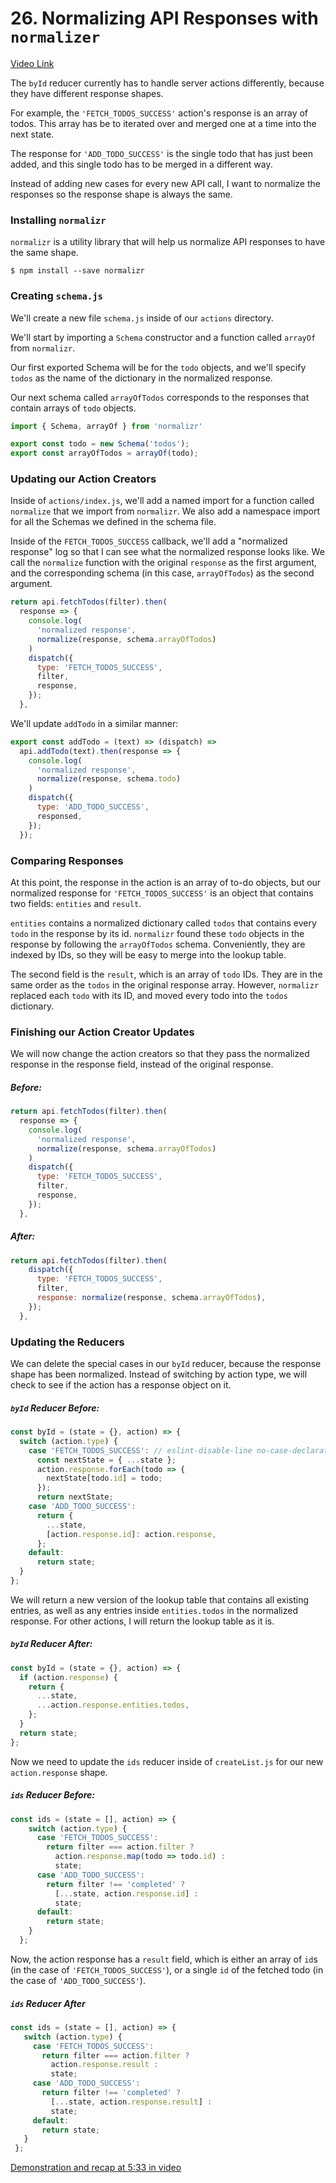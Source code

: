 # 26. Normalizing API Responses with `normalizer`
[Video Link](https://egghead.io/lessons/javascript-redux-normalizing-api-responses-with-normalizr)

The `byId` reducer currently has to handle server actions differently, because they have different response shapes.

For example, the `'FETCH_TODOS_SUCCESS'` action's response is an array of todos. This array has be to iterated over and merged one at a time into the next state.

The response for `'ADD_TODO_SUCCESS'` is the single todo that has just been added, and this single todo has to be merged in a different way.

Instead of adding new cases for every new API call, I want to normalize the responses so the response shape is always the same.

### Installing `normalizr`

`normalizr` is a utility library that will help us normalize API responses to have the same shape.

`$ npm install --save normalizr`

###  Creating `schema.js`
We'll create a new file `schema.js` inside of our `actions` directory.

We'll start by importing a `Schema` constructor and a function called `arrayOf` from `normalizr`.

Our first exported Schema will be for the `todo` objects, and we'll specify `todos` as the name of the dictionary in the normalized response.

Our next schema called `arrayOfTodos` corresponds to the responses that contain arrays of `todo` objects.

```javascript
import { Schema, arrayOf } from 'normalizr'

export const todo = new Schema('todos');
export const arrayOfTodos = arrayOf(todo);
```

### Updating our Action Creators

Inside of `actions/index.js`, we'll add a named import for a function called `normalize` that we import from `normalizr`. We also add a namespace import for all the Schemas we defined in the schema file.

Inside of the `FETCH_TODOS_SUCCESS` callback, we'll add a "normalized response" log so that I can see what the normalized response looks like. We call the `normalize` function with the original `response` as the first argument, and the corresponding schema (in this case, `arrayOfTodos`) as the second argument.

```javascript
return api.fetchTodos(filter).then(
  response => {
    console.log(
      'normalized response',
      normalize(response, schema.arrayOfTodos)
    )
    dispatch({
      type: 'FETCH_TODOS_SUCCESS',
      filter,
      response,
    });
  },
```

We'll update `addTodo` in a similar manner:
```javascript
export const addTodo = (text) => (dispatch) =>
  api.addTodo(text).then(response => {
    console.log(
      'normalized response',
      normalize(response, schema.todo)
    )
    dispatch({
      type: 'ADD_TODO_SUCCESS',
      responsed,
    });
  });
```

### Comparing Responses

At this point, the response in the action is an array of to-do objects, but our normalized response for `'FETCH_TODOS_SUCCESS'` is an object that contains two fields: `entities` and `result`.

`entities` contains a normalized dictionary called `todos` that contains every `todo` in the response by its id. `normalizr` found these `todo` objects in the response by following the `arrayOfTodos` schema. Conveniently, they are indexed by IDs, so they will be easy to merge into the lookup table.

The second field is the `result`, which is an array of `todo` IDs. They are in the same order as the `todos` in the original response array. However, `normalizr` replaced each `todo` with its ID, and moved every todo into the `todos` dictionary.


### Finishing our Action Creator Updates

We will now change the action creators so that they pass the normalized response in the response field, instead of the original response.

##### Before:
```javascript
return api.fetchTodos(filter).then(
  response => {
    console.log(
      'normalized response',
      normalize(response, schema.arrayOfTodos)
    )
    dispatch({
      type: 'FETCH_TODOS_SUCCESS',
      filter,
      response,
    });
  },
```

##### After:
```javascript
return api.fetchTodos(filter).then(
    dispatch({
      type: 'FETCH_TODOS_SUCCESS',
      filter,
      response: normalize(response, schema.arrayOfTodos),
    });
  },
```

### Updating the Reducers

We can delete the special cases in our `byId` reducer, because the response shape has been normalized. Instead of switching by action type, we will check to see if the action has a response object on it.

##### `byId` Reducer Before:
```javascript
const byId = (state = {}, action) => {
  switch (action.type) {
    case 'FETCH_TODOS_SUCCESS': // eslint-disable-line no-case-declarations
      const nextState = { ...state };
      action.response.forEach(todo => {
        nextState[todo.id] = todo;
      });
      return nextState;
    case 'ADD_TODO_SUCCESS':
      return {
        ...state,
        [action.response.id]: action.response,
      };
    default:
      return state;
  }
};
```

We will return a new version of the lookup table that contains all existing entries, as well as any entries inside `entities.todos` in the normalized response. For other actions, I will return the lookup table as it is.

##### `byId` Reducer After:
```javascript
const byId = (state = {}, action) => {
  if (action.response) {
    return {
      ...state,
      ...action.response.entities.todos,
    };
  }
  return state;
};
```

Now we need to update the `ids` reducer inside of `createList.js` for our new `action.response` shape.

##### `ids` Reducer Before:
```javascript
const ids = (state = [], action) => {
    switch (action.type) {
      case 'FETCH_TODOS_SUCCESS':
        return filter === action.filter ?
          action.response.map(todo => todo.id) :
          state;
      case 'ADD_TODO_SUCCESS':
        return filter !== 'completed' ?
          [...state, action.response.id] :
          state;
      default:
        return state;
    }
  };
```

Now, the action response has a `result` field, which is either an array of `id`s (in the case of `'FETCH_TODOS_SUCCESS'`), or a single `id` of the fetched todo (in the case of `'ADD_TODO_SUCCESS'`).

##### `ids` Reducer After
```javascript
const ids = (state = [], action) => {
   switch (action.type) {
     case 'FETCH_TODOS_SUCCESS':
       return filter === action.filter ?
         action.response.result :
         state;
     case 'ADD_TODO_SUCCESS':
       return filter !== 'completed' ?
         [...state, action.response.result] :
         state;
     default:
       return state;
   }
 };
```

[Demonstration and recap at 5:33 in video](https://egghead.io/lessons/javascript-redux-normalizing-api-responses-with-normalizr)
